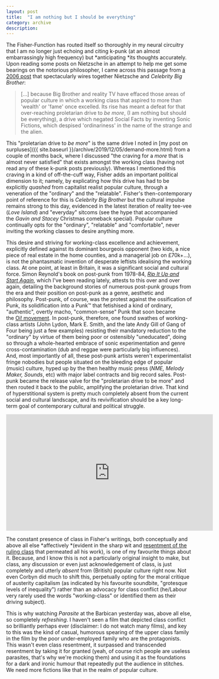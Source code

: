 ```yaml
---
layout: post
title:  "I am nothing but I should be everything"
category: archive
description:
---
```


The Fisher-Function has routed itself so thoroughly in my neural circuitry that I am no longer just echoing and citing k-punk (at an almost embarrassingly high frequency) but *anticipating *its thoughts accurately. Upon reading some posts on Nietzsche in an attempt to help me get some bearings on the notorious philosopher, I came across this passage from [a 2006 post](http://k-punk.abstractdynamics.org/archives/007348.html) that spectacularly wires together Nietzsche and *Celebrity Big Brother*:
<!--description-->

> [...] because Big Brother and reality TV have effaced those areas of popular culture in which a working class that aspired to more than 'wealth' or 'fame' once excelled. Its rise has meant a defeat for that over-reaching proletarian drive to *be more*, (I am nothing but should be everything), a drive which negated Social Facts by inventing Sonic Fictions, which despised 'ordinariness' in the name of the strange and the alien.

This "proletarian drive to *be more*" is the same drive I noted in [my post on surpluses]({{ site.baseurl }}/archive/2019/12/05/demand-more.html) from a couple of months back, where I discussed "the craving for a *more* that is almost never satisfied" that exists amongst the working class (having not read any of these k-punk posts previously). Whereas I mentioned this craving in a kind of off-the-cuff way, Fisher adds an important political dimension to it; namely, by explicating how this drive has had to be explicitly *quashed* from capitalist realist popular culture, through a veneration of the "ordinary" and the "relatable". Fisher's then-contemporary point of reference for this is *Celebrity Big Brother* but the cultural impulse remains strong to this day, evidenced in the latest iteration of reality tee-vee (*Love Island*) and "everyday" sitcoms (see the hype that accompanied the *Gavin and Stacey* Christmas comeback special). Popular culture continually opts for the "ordinary", "relatable" and "comfortable", never inviting the working classes to desire anything more.

This desire and striving for working-class excellence and achievement, explicitly defined against its dominant bourgeois opponent (two kids, a nice piece of real estate in the home counties, and a managerial job on £70k+...), is not the phantasmatic invention of desperate leftists idealising the working class. At one point, at least in Britain, it was a significant social and cultural force. Simon Reynold's book on post-punk from 1978-84, *[Rip It Up and Start Again](https://www.faber.co.uk/9780571215706-rip-it-up-and-start-again.html)*, which I've been reading lately, attests to this over and over again, detailing the background stories of numerous post-punk groups from the era and their position on post-punk as a genre, aesthetic and philosophy. Post-punk, of course, was the protest against the ossification of Punk, its solidification into a Punk™ that fetishised a kind of ordinary, "authentic", overtly macho, "common-sense" Punk that soon became the [Oi! movement](https://en.wikipedia.org/wiki/Oi!). In post-punk, therefore, one found swathes of working-class artists (John Lydon, Mark E. Smith, and the late Andy Gill of Gang of Four being just a few examples) resisting their mandatory reduction to the "ordinary" by virtue of them being poor or ostensibly "uneducated", doing so through a whole-hearted embrace of sonic experimentation and genre cross-contamination (dub and reggae were particularly big influences). And, most importantly of all, these post-punk artists weren't experimentalist fringe nobodies but people situated on the bleeding edge of popular (music) culture, hyped up by the then healthy music press (*NME, Melody Maker, Sounds*, etc) with major label contracts and big record sales. Post-punk became the release valve for the "proletarian drive to be more" and then routed it back to the public, amplifying the proletarian drive. That kind of hyperstitional system is pretty much completely absent from the current social and cultural landscape, and its revivification should be a key long-term goal of contemporary cultural and political struggle.  

<iframe allow="accelerometer; autoplay; encrypted-media; gyroscope; picture-in-picture" frameborder="0" height="315" src="https://www.youtube.com/embed/OpTnE8DT9wU" width="560" ></iframe>
<br/>

The constant presence of class in Fisher's writings, both conceptually and above all else *affectively *(evident in the sharp wit and [resentment of the ruling class](http://k-punk.abstractdynamics.org/archives/009421.html) that permeated all his work), is one of my favourite things about it. Because, and I know this is not a particularly original insight to make, but class, any discussion or even just acknowledgement of class, is just completely and utterly *absent* from (British) popular culture right now. Not even Corbyn did much to shift this, perpetually opting for the moral critique of austerity capitalism (as indicated by his favourite soundbite, "grotesque levels of inequality") rather than an advocacy for class conflict (he/Labour very rarely used the words "working-class" or identified them as their driving subject).

This is why watching *Parasite* at the Barbican yesterday was, above all else, so completely *refreshing*. I haven't seen a film that depicted class conflict so brilliantly perhaps ever (disclaimer: I do not watch many films), and key to this was the kind of casual, humorous spearing of the upper class family in the film by the poor under-employed family who are the protagonists. This wasn't even class resentment, it surpassed and transcended resentment by taking it for granted (yeah, of course rich people are useless parasites, that's why we're mocking them) and using it as the foundations for a dark and ironic humour that repeatedly put the audience in stitches. We need more fictions like that in the realm of popular culture.
